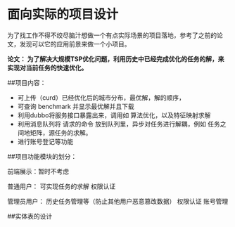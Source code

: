 # 面向实际的项目设计


为了找工作不得不绞尽脑汁想做一个有点实际场景的项目落地，参考了之前的论文，发现可以它的应用前景来做一个小项目。




**论文： 为了解决大规模TSP优化问题，利用历史中已经完成优化的任务的解，来实现对当前任务的快速优化。**

##项目内容：
* 可上传（curd）已经优化后的城市分布，最优解，解的顺序，
* 可查询 benchmark 并显示最优解并且下载 
* 利用dubbo将服务接口暴露出来，调用如  算法优化，以及特征映射求解
* 利用消息队列将 请求的命令 放到队列里，异步对任务进行解耦，例如 任务之间地矩阵，源任务的求解。
* 进行账号登记等功能



##项目功能模块的划分：

前端展示：暂时不考虑


普通用户：   可实现任务的求解
            权限认证
            

管理员用户： 历史任务管理等（防止其他用户恶意篡改数据）
            权限认证
            账号管理


##实体表的设计
